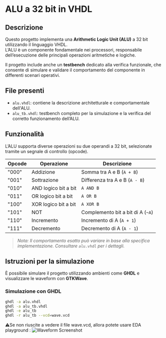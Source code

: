 # ALU a 32 bit in VHDL

## Descrizione

Questo progetto implementa una **Arithmetic Logic Unit (ALU)** a 32 bit utilizzando il linguaggio VHDL.  
L’ALU è un componente fondamentale nei processori, responsabile dell’esecuzione delle principali operazioni aritmetiche e logiche.

Il progetto include anche un **testbench** dedicato alla verifica funzionale, che consente di simulare e validare il comportamento del componente in differenti scenari operativi.

## File presenti

- `alu.vhdl`: contiene la descrizione architetturale e comportamentale dell'ALU.
- `alu_tb.vhdl`: testbench completo per la simulazione e la verifica del corretto funzionamento dell’ALU.

## Funzionalità

L’ALU supporta diverse operazioni su due operandi a 32 bit, selezionate tramite un segnale di controllo (opcode).

| Opcode | Operazione             | Descrizione                        |
|--------|------------------------|------------------------------------|
| "000"  | Addizione              | Somma tra A e B (`A + B`)         |
| "001"  | Sottrazione            | Differenza tra A e B (`A - B`)    |
| "010"  | AND logico bit a bit   | `A AND B`                          |
| "011"  | OR logico bit a bit    | `A OR B`                           |
| "100"  | XOR logico bit a bit   | `A XOR B`                          |
| "101"  | NOT                    | Complemento bit a bit di A (`~A`) |
| "110"  | Incremento             | Incremento di A (`A + 1`)         |
| "111"  | Decremento             | Decremento di A (`A - 1`)         |

> *Nota: Il comportamento esatto può variare in base alla specifica implementazione. Consultare `alu.vhdl` per i dettagli.*

## Istruzioni per la simulazione

È possibile simulare il progetto utilizzando ambienti come **GHDL** e visualizzare le waveform con **GTKWave**.

### Simulazione con GHDL

```bash
ghdl -a alu.vhdl
ghdl -a alu_tb.vhdl
ghdl -e alu_tb
ghdl -r alu_tb --vcd=wave.vcd
```

⚠️Se non riuscite a vedere il file wave.vcd, allora potete usare EDA playground : 
![Waveform Screenshot](https://github.com/user-attachments/assets/e1ec7cef-f2cc-4e95-9253-f3a123d1868c)

